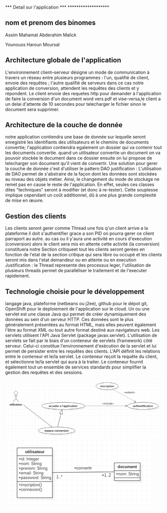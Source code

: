 *** Detail sur l'application ***
     *******************

<h2>nom et prenom des binomes</h2>

<p>Assim Mahamat Abderahim Malick</p>

</p>Younouss Haroun Moursal</p>

<h2>Architecture globale de l'application</h2>

<p>
L'environnement client–serveur désigne un mode de communication à travers un réseau entre plusieurs programmes : l'un, qualifié de client, envoie des requêtes ; l'autre  qualifié de serveurs dans ce cas notre application de conversion, attendent les requêtes des clients et y répondent. Le client envoie des requetes http pour demander à l'application de faire la conversion d'un document word vers pdf et vise-versa,le client a un delai d'attente de 10 secondes pour telecharger le fichier sinon le document sera supprimer.
</p>

<h2>Architecture de la couche de donnée</h2>

<p>
notre application contiendra une base de donnée sur lequelle seront enregistré les identifiants des utilisateurs et le chemins de documents convertie;
l'application contiendra egalement un dossier qui va contenir tout les documents convertie.
quand un utilisateur convertie un document on va pouvoir stockée le document dans ce dossier ensuite on lui propose de telecharger son document qu'il vient de convertir. 
Une solution pour gerer la couche de donnée c'est d'utiliser le pattern DAO 
justification : L'utilisation de DAO permet de s'abstraire de la façon dont les données sont stockées au niveau des objets métier. Ainsi, le changement du mode 
de stockage ne remet pas en cause le reste de l'application. En effet, seules ces classes dites "techniques" seront à modifier (et donc à re-tester). 
Cette souplesse implique cependant un coût additionnel, dû à une plus grande complexité de mise en œuvre.
</p>

<h2>Gestion des clients</h2>

<p>
Les clients seront gerer comme Thread
une fois q'un client arrive a la plateforme il doit s'authentifier grace a son PID on pourra gerer ce client parraport au autre. 
au cas ou il y'aura une activité en cours d'execution (conversion) alors le client sera mis en attente cette activité (la conversion) constituera 
notre Section critiqueet tout les clients seront gerées en fonction de l'etat de la section  critique qui sera libre ou occupé et les clients seront mis 
dans l'etat demandeur ou en attente ou en execution
Justification : le Thread represente des processus leger, l'utilisation de plusieurs threads permet de paralléliser le traitement
et de l'executer rapidement.
</p>

<h2>Technologie choisie pour le développement</h2>

<p>
langage java, plateforme (netbeans ou j2ee), github pour le dépot git, OpenShift pour le deploiement de l'application sur le cloud.
    Un ou une servlet est une classe Java qui permet de créer dynamiquement des données au sein d'un serveur HTTP. Ces données sont le plus généralement présentées au format HTML, mais elles peuvent également l'être au format XML ou tout autre format destiné aux navigateurs web. Les servlets utilisent l'API Java Servlet (package javax.servlet).
    L'utilisation de servlets se fait par le biais d'un conteneur de servlets (framework) côté serveur. Celui-ci constitue l'environnement d'exécution de la servlet et lui permet de persister entre les requêtes des clients. L'API définit les relations entre le conteneur et le/la servlet. Le conteneur reçoit la requête du client, et sélectionne le/la servlet qui aura à la traiter. Le conteneur fournit également tout un ensemble de services standards pour simplifier la gestion des requêtes et des sessions.
</p>

<img src="usecase.PNG" /><br/>
<img src="class.PNG" />
